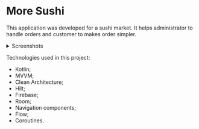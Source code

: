 # More Sushi


This application was developed for a sushi market. It helps administrator to handle orders and customer to makes order simpler.

<details>
  <summary> Screenshots </summary>

![All products](https://user-images.githubusercontent.com/59147112/187534050-43c21e5f-0f30-4792-8460-6a16f228ea28.jpg)
![Doners](https://user-images.githubusercontent.com/59147112/187534073-3c69f0d3-f7d5-415a-a450-5fe2431b6d84.jpg)
![About](https://user-images.githubusercontent.com/59147112/187534096-233ab6af-d791-4380-a362-4d5e337ae204.jpg)
![Cart](https://user-images.githubusercontent.com/59147112/187534103-16d1ed24-cd03-4121-8bfe-4b3296e18018.jpg)
![Ordered](https://user-images.githubusercontent.com/59147112/187534116-d275614c-8890-4b95-abee-a076ba5a2e78.jpg)

</details>

Technologies used in this project:
* Kotlin;
* MVVM;
* Clean Architecture;
* Hilt;
* Firebase;
* Room;
* Navigation components;
* Flow;
* Coroutines.
